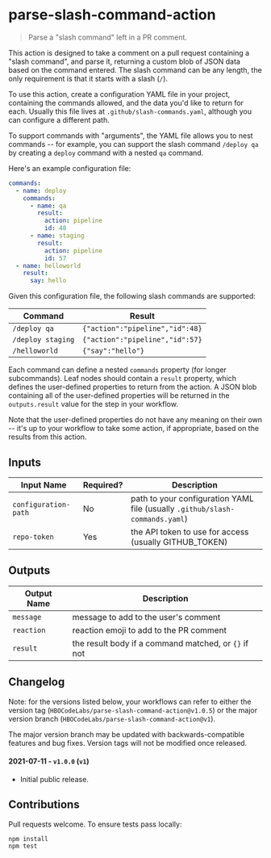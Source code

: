 # parse-slash-command-action

> Parse a "slash command" left in a PR comment.

This action is designed to take a comment on a pull request containing a "slash command", and parse it, returning a custom blob of JSON data based on the command entered. The slash command can be any length, the only requirement is that it starts with a slash (`/`).

To use this action, create a configuration YAML file in your project, containing the commands allowed, and the data you'd like to return for each. Usually this file lives at `.github/slash-commands.yaml`, although you can configure a different path.

To support commands with "arguments", the YAML file allows you to nest commands -- for example, you can support the slash command `/deploy qa` by creating a `deploy` command with a nested `qa` command.

Here's an example configuration file:

```yaml
commands:
  - name: deploy
    commands:
      - name: qa
        result:
          action: pipeline
          id: 48
      - name: staging
        result:
          action: pipeline
          id: 57
  - name: helloworld
    result:
      say: hello
```

Given this configuration file, the following slash commands are supported:

Command | Result
------- | ------
`/deploy qa` | `{"action":"pipeline","id":48}`
`/deploy staging` | `{"action":"pipeline","id":57}`
`/helloworld` | `{"say":"hello"}`

Each command can define a nested `commands` property (for longer subcommands). Leaf nodes should contain a `result` property, which defines the user-defined properties to return from the action. A JSON blob containing all of the user-defined properties will be returned in the `outputs.result` value for the step in your workflow.

Note that the user-defined properties do not have any meaning on their own -- it's up to your workflow to take some action, if appropriate, based on the results from this action.

## Inputs

Input Name    | Required? | Description
----------    | --------- | -----------
`configuration-path` | No | path to your configuration YAML file (usually `.github/slash-commands.yaml`)
`repo-token`  | Yes       | the API token to use for access (usually GITHUB_TOKEN)

## Outputs

Output Name  | Description
-----------  | -----------
`message`    | message to add to the user's comment
`reaction`   | reaction emoji to add to the PR comment
`result`     | the result body if a command matched, or `{}` if not

## Changelog

Note: for the versions listed below, your workflows can refer to either the version tag (`HBOCodeLabs/parse-slash-command-action@v1.0.5`) or the major version branch (`HBOCodeLabs/parse-slash-command-action@v1`).

The major version branch may be updated with backwards-compatible features and bug fixes. Version tags will not be modified once released.

#### 2021-07-11 - `v1.0.0` (`v1`)

 - Initial public release.

## Contributions

Pull requests welcome. To ensure tests pass locally:

```console
npm install
npm test
```

